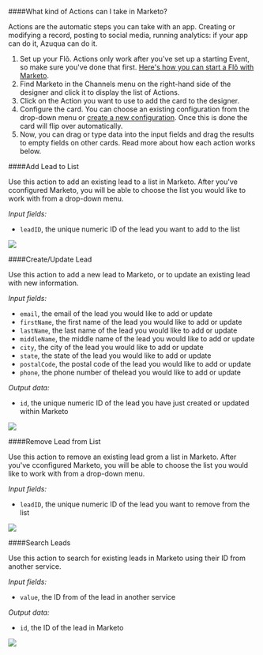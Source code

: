 ####What kind of Actions can I take in Marketo?

Actions are the automatic steps you can take with an app. Creating or modifying a record, posting to social media, running analytics: if your app can do it, Azuqua can do it. 

1. Set up your Flõ. Actions only work after you've set up a starting Event, so make sure you've done that first. [Here's how you can start a Flõ with Marketo]().
2. Find Marketo in the Channels menu on the right-hand side of the designer and click it to display the list of Actions.
3. Click on the Action you want to use to add the card to the designer. 
4. Configure the card. You can choose an existing configuration from the drop-down menu or [create a new configuration](). Once this is done the card will flip over automatically. 
5. Now, you can drag or type data into the input fields and drag the results to empty fields on other cards. Read more about how each action works below. 

####Add Lead to List

Use this action to add an existing lead to a list in Marketo. After you've cconfigured Marketo, you will be able to choose the list you would like to work with from a drop-down menu. 

*Input fields:*

* `leadID`, the unique numeric ID of the lead you want to add to the list

<div>
    <div style="width: 60%; float: left; margin-right: 10px">
    </div>
    <div style="width: 30%, float: left">
    	<img src="https://s3.amazonaws.com/azuqua_static/help-center/Channels/marketo/marketo-action-1.png"></img>
    </div>
</div>

####Create/Update Lead

Use this action to add a new lead to Marketo, or to update an existing lead with new information.

*Input fields:*

* `email`, the email of the lead you would like to add or update
* `firstName`, the first name of the lead you would like to add or update
* `lastName`, the last name of the lead you would like to add or update
* `middleName`, the middle name of the lead you would like to add or update
* `city`, the city of the lead you would like to add or update
* `state`, the state of the lead you would like to add or update
* `postalCode`, the postal code of the lead you would like to add or update
* `phone`, the phone number of thelead you would like to add or update

*Output data:*

* `id`, the unique numeric ID of the lead you have just created or updated within Marketo

<div>
    <div style="width: 60%; float: left; margin-right: 10px">
    </div>
    <div style="width: 30%, float: left">
    	<img src="https://s3.amazonaws.com/azuqua_static/help-center/Channels/marketo/marketo-action-2.png"></img>
    </div>
</div>

####Remove Lead from List

Use this action to remove an existing lead grom a list in Marketo. After you've cconfigured Marketo, you will be able to choose the list you would like to work with from a drop-down menu. 

*Input fields:*

* `leadID`, the unique numeric ID of the lead you want to remove from the list

<div>
    <div style="width: 60%; float: left; margin-right: 10px">
    </div>
    <div style="width: 30%, float: left">
    	<img src="https://s3.amazonaws.com/azuqua_static/help-center/Channels/marketo/marketo-action-3.png"></img>
    </div>
</div>

####Search Leads

Use this action to search for existing leads in Marketo using their ID from another service.

*Input fields:*

* `value`, the ID from of the lead in another service

*Output data:*

* `id`, the ID of the lead in Marketo

<div>
    <div style="width: 60%; float: left; margin-right: 10px">
    </div>
    <div style="width: 30%, float: left">
    	<img src="https://s3.amazonaws.com/azuqua_static/help-center/Channels/marketo/marketo-action-4.png"></img>
    </div>
</div>